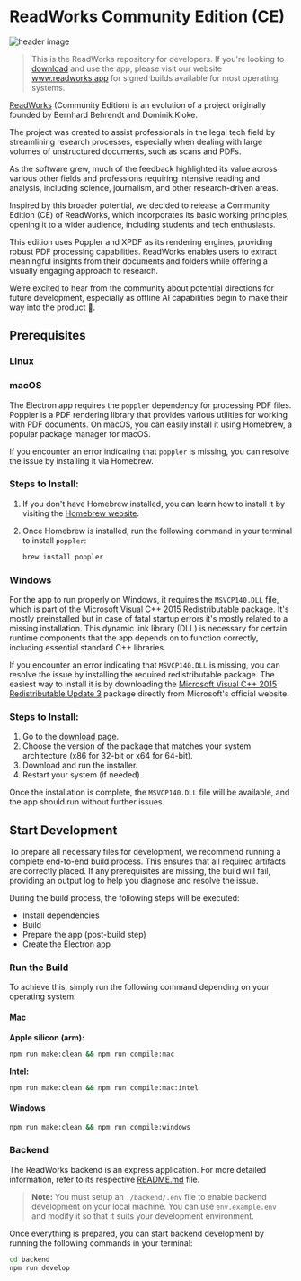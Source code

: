 # ReadWorks Community Edition (CE)

![header image](https://cdn.readworks.app/social/og-image.jpg?2)


> This is the ReadWorks repository for developers. If you're looking to [download](https://readworks.app) and use the
> app, please visit our website www.readworks.app for signed builds available for most operating systems.



[ReadWorks](https://readworks.app) (Community Edition) is an evolution of a project originally founded by Bernhard
Behrendt and Dominik Kloke.

The project was created to assist professionals in the legal tech field by streamlining research processes, especially
when dealing with large volumes of unstructured documents, such as scans and PDFs.

As the software grew, much of the feedback highlighted its value across various other fields and professions requiring
intensive reading and analysis, including science, journalism, and other research-driven areas.

Inspired by this broader potential, we decided to release a Community Edition (CE) of ReadWorks, which incorporates its
basic working principles, opening it to a wider audience, including students and tech enthusiasts.

This edition uses Poppler and XPDF as its rendering engines, providing robust PDF processing capabilities.
ReadWorks enables users to extract meaningful insights from their documents and folders while offering a visually
engaging
approach to research.

We’re excited to hear from the community about potential directions for future development, especially as offline AI
capabilities begin to make their way into the product 🥳.

## Prerequisites

### Linux

### macOS

The Electron app requires the `poppler` dependency for processing PDF files. Poppler is a PDF rendering library that
provides various utilities for working with PDF documents. On macOS, you can easily install it using Homebrew, a popular
package manager for macOS.

If you encounter an error indicating that `poppler` is missing, you can resolve the issue by installing it via Homebrew.

### Steps to Install:

1. If you don't have Homebrew installed, you can learn how to install it by visiting
   the [Homebrew website](https://brew.sh/).

2. Once Homebrew is installed, run the following command in your terminal to install `poppler`:
   ```bash
   brew install poppler
   ```

### Windows

For the app to run properly on Windows, it requires the `MSVCP140.DLL` file, which is part of the Microsoft
Visual C++ 2015 Redistributable package. It's mostly preinstalled but in case of fatal startup errors it's mostly
related to a missing installation. This dynamic link library (DLL) is necessary for certain runtime components
that the app depends on to function correctly, including essential standard C++ libraries.

If you encounter an error indicating that `MSVCP140.DLL` is missing, you can resolve the issue by installing the
required redistributable package. The easiest way to install it is by downloading
the [Microsoft Visual C++ 2015 Redistributable Update 3](https://www.microsoft.com/de-de/download/details.aspx?id=53840)
package directly from Microsoft's official website.

### Steps to Install:

1. Go to the [download page](https://www.microsoft.com/de-de/download/details.aspx?id=53840).
2. Choose the version of the package that matches your system architecture (x86 for 32-bit or x64 for 64-bit).
3. Download and run the installer.
4. Restart your system (if needed).

Once the installation is complete, the `MSVCP140.DLL` file will be available, and the app should run without further
issues.

## Start Development

To prepare all necessary files for development, we recommend running a complete end-to-end build process. This ensures
that all required artifacts are correctly placed. If any prerequisites are missing, the build will fail, providing an
output log to help you diagnose and resolve the issue.

During the build process, the following steps will be executed:

- Install dependencies
- Build
- Prepare the app (post-build step)
- Create the Electron app

### Run the Build

To achieve this, simply run the following command depending on your operating system:

#### Mac

**Apple silicon (arm):**

```bash 
npm run make:clean && npm run compile:mac
```

**Intel:**

```bash 
npm run make:clean && npm run compile:mac:intel
```

#### Windows

```bash
npm run make:clean && npm run compile:windows
```

### Backend

The ReadWorks backend is an express application. For more detailed information, refer to its
respective [README.md](https://github.com/read-works/readworks/blob/main/backend/README.md) file.

> **Note:** You must setup an `./backend/.env` file to enable backend development on your local machine. You can use
`env.example.env` and modify it so that it suits your development environment.

Once everything is prepared, you can start backend development by running the following commands in your terminal:

```bash
cd backend
npm run develop
```






